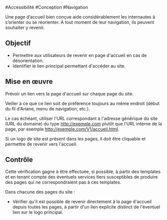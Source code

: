 
#Accessibilité #Conception #Navigation

Une page d’accueil bien conçue aide considérablement les internautes à s’orienter ou se réorienter. À tout moment de leur navigation, ils peuvent souhaiter y revenir.


## Objectif

* Permettre aux utilisateurs de revenir en page d'accueil en cas de désorientation.
* Identifier le lien principal permettant d'accéder au site.

## Mise en œuvre

Prévoir un lien vers la page d'accueil sur chaque page du site.

Veiller à ce que ce lien soit de préférence toujours au même endroit (début du fil d'Ariane, menu de navigation, etc.).

Le cas échéant, utiliser l'URL correspondant à l'adresse générique du site (URL du domaine) du type http://exemple.com plutôt que l'URL interne de la page, par exemple http://exemple.com/V1/accueil.html.

Si un logo de site est présent dans les pages, il doit être cliquable et permettre de revenir vers l'accueil.

## Contrôle

Cette vérification gagne à être effectuée, si possible, à partir des templates et en tenant compte des éventuels services tiers susceptibles de produire des pages qui ne correspondraient pas à ces templates.

Dans chacune des pages du site :

* Vérifier qu'il est possible de revenir directement à la page d'accueil depuis toutes les pages, à partir d'un lien explicite distinct de l'éventuel lien sur le logo principal.


